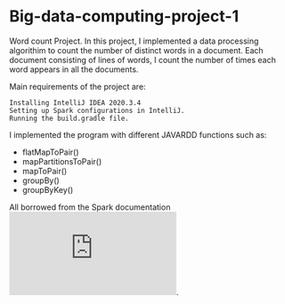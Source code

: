 
# Big-data-computing-project-1
Word count Project.
In this project, I implemented a data processing algorithim to count the number of distinct words in a document.
Each document consisting of lines of words, I count the number of times each word appears in all the documents.


Main requirements of the project are:
```
Installing IntelliJ IDEA 2020.3.4
Setting up Spark configurations in IntelliJ.
Running the build.gradle file.
```
I implemented the program with different JAVARDD functions such as:

* flatMapToPair()
* mapPartitionsToPair()
* mapToPair()
* groupBy()
* groupByKey()

All borrowed from the Spark documentation ![BER](https://spark.apache.org/docs/latest/submitting-applications.html#master-urls).
